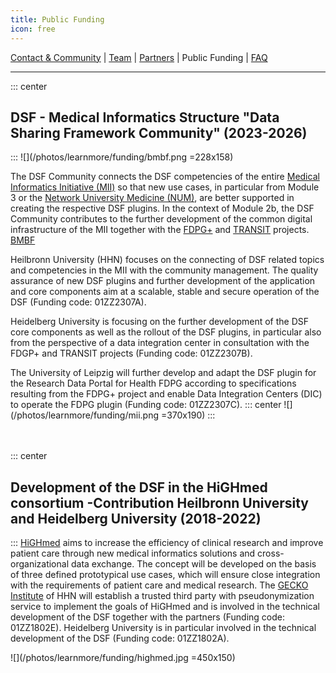 ```yaml
---
title: Public Funding 
icon: free
---
```

 [Contact & Community](contact.md) | [Team](team.md) | [Partners](partners.md) | Public Funding | [FAQ](faq.md)

---

::: center
## DSF - Medical Informatics Structure "Data Sharing Framework Community" (2023-2026)
:::
![](/photos/learnmore/funding/bmbf.png  =228x158) 

 The DSF Community connects the DSF competencies of the entire [Medical Informatics Initiative (MII)](https://www.medizininformatik-initiative.de/de/start) so that new use cases, in particular from Module 3 or the [Network University Medicine (NUM)](https://www.netzwerk-universitaetsmedizin.de/), are better supported in creating the respective DSF plugins. In the context of Module 2b, the DSF Community contributes to the further development of the common digital infrastructure of the MII together with the [FDPG+](https://forschen-fuer-gesundheit.de/) and [TRANSIT](https://www.gesundheitsforschung-bmbf.de/de/transit-medizininformatik-struktur-data-management-unit-16148.php) projects. [BMBF](https://www.gesundheitsforschung-bmbf.de/de/dsf-medizininformatik-struktur-data-sharing-framework-community-16133.php)

 Heilbronn University (HHN) focuses on the connecting of DSF related topics and competencies in the MII with the community management. The quality assurance of new DSF plugins and further development of the application and core components aim at a scalable, stable and secure operation of the DSF (Funding code: 01ZZ2307A).

 Heidelberg University is focusing on the further development of the DSF core components as well as the rollout of the DSF plugins, in particular also from the perspective of a data integration center in consultation with the FDGP+ and TRANSIT projects (Funding code: 01ZZ2307B).

 The University of Leipzig will further develop and adapt the DSF plugin for the Research Data Portal for Health FDPG according to specifications resulting from the FDPG+ project and enable Data Integration Centers (DIC) to operate the FDPG plugin (Funding code: 01ZZ2307C).
::: center
 ![](/photos/learnmore/funding/mii.png =370x190)
:::
<br>
<br>
<br>

<!--
---
::: center
## NUM-RDP/Codex - Netzwerk  Universitätsmedizin "Routinedatenplattform " (20xx-20xx)
:::
Bild hinzufgen!

Text hinzufügen! <https://www.netzwerk-universitaetsmedizin.de/projekte/num-rdp>

<br>
<br>
<br>

---
-->

::: center
## Development of the DSF in the HiGHmed consortium -Contribution Heilbronn University and Heidelberg University (2018-2022)
:::
[HiGHmed](https://www.highmed.org/en/home) aims to increase the efficiency of clinical research and improve patient care through new medical informatics solutions and cross-organizational data exchange. The concept will be developed on the basis of three defined prototypical use cases, which will ensure close integration with the requirements of patient care and medical research. The [GECKO Institute](https://www.hs-heilbronn.de/de/gecko) of HHN will establish a trusted third party with pseudonymization service to implement the goals of HiGHmed and is involved in the technical development of the DSF together with the partners (Funding code: 01ZZ1802E). Heidelberg University is in particular involved in the technical development of the DSF (Funding code: 01ZZ1802A).

![](/photos/learnmore/funding/highmed.jpg  =450x150) 